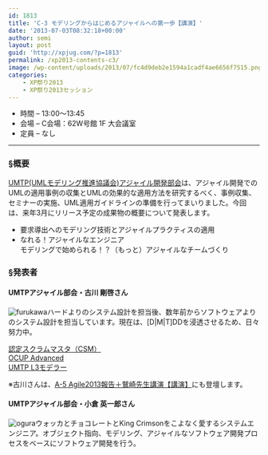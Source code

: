 ```yaml
---
id: 1813
title: 'C-3 モデリングからはじめるアジャイルへの第一歩【講演】'
date: '2013-07-03T08:32:18+00:00'
author: semi
layout: post
guid: 'http://xpjug.com/?p=1813'
permalink: /xp2013-contents-c3/
image: /wp-content/uploads/2013/07/fc4d9deb2e1594a1cadf4ae6656f7515.png
categories:
    - XP祭り2013
    - XP祭り2013セッション
---
```


- 時間 – 13:00〜13:45
- 会場 – C会場：62W号館 1F 大会議室
- 定員 – なし

---

### §概要

[UMTP(UMLモデリング推進協議会)アジャイル開発部会](http://www.umtp-japan.org/modules/introduction1/index.php?id=36)は、アジャイル開発でのUMLの適用事例の収集とUMLの効果的な適用方法を研究するべく、事例収集、セミナーの実施、UML適用ガイドラインの準備を行ってまいりました。今回は、来年3月にリリース予定の成果物の概要について発表します。

- 要求導出へのモデリング技術とアジャイルプラクティスの適用
- なれる！アジャイルなエンジニア  
    モデリングで始められる！？（もっと）アジャイルなチームづくり

### §発表者

#### UMTPアジャイル部会・古川 剛啓さん

![furukawa](http://xpjug.com/wp-content/uploads/2013/07/furukawa.jpg)ハードよりのシステム設計を担当後、数年前からソフトウェアよりのシステム設計を担当しています。現在は、\[D|M|T\]DDを浸透させるため、日々努力中。

[認定スクラムマスタ（CSM）](http://www.scrumalliance.org/certifications/practitioners/certified-scrummaster-(csm))  
[OCUP Advanced](http://www.umlcert.org/ocup/advanced.html)  
[UMTP L3モデラー](http://www.umtp-japan.org/modules/examination3/index.php?id=1&tmid1=1)

※古川さんは、[A-5 Agile2013報告＋鷲崎先生講演【講演】](http://xpjug.com/xp2013-contents-a5/)にも登壇します。

#### UMTPアジャイル部会・小倉 英一郎さん

![ogura](http://xpjug.com/wp-content/uploads/2013/07/ogura.jpg)ウォッカとチョコレートとKing Crimsonをこよなく愛するシステムエンジニア。オブジェクト指向、モデリング、アジャイルなソフトウェア開発プロセスをベースにソフトウェア開発を行う。